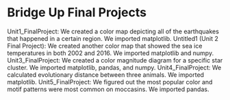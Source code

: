 # Bridge Up Final Projects
Unit1_FinalProject: We created a color map depicting all of the earthquakes that happened in a certain region. We imported matplotlib.
Untitled1 (Unit 2 Final Project): We created another color map that showed the sea ice temperatures in both 2002 and 2016. We imported matplotlib and numpy.
Unit3_FinalProject: We created a color magnitude diagram for a specific star cluster. We imported matplotlib, pandas, and numpy.
Unit4_FinalProject: We calculated evolutionary distance between three animals. We imported matplotlib.
Unit5_FinalProject: We figured out the most popular color and motif patterns were most common on moccasins. We imported pandas.
